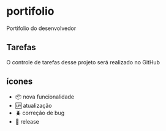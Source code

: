 # portifolio

Portifolio do desenvolvedor 

## Tarefas 

O controle de tarefas desse projeto  será realizado no GitHub

## ícones 

- :package: nova funcionalidade 
- :up: atualização
- :beetle: correção de bug
- :checkered_flag: release